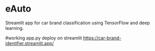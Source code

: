 # eAuto
Streamlit app for car brand classification using TensorFlow and deep learning.

#working app.py deploy on streamlit
https://car-brand-identifier.streamlit.app/

